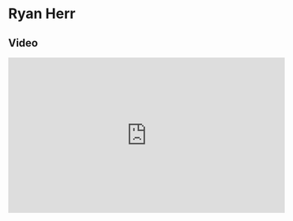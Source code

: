 # Ryan Herr

## Video

<iframe width="560" height="315" src="https://www.youtube.com/embed/WNPcE1ZYD9c?rel=0" frameborder="0" allow="autoplay; encrypted-media" allowfullscreen></iframe>

